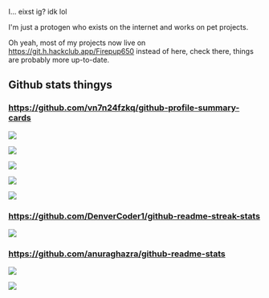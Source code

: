 I... eixst ig? idk lol

I'm just a protogen who exists on the internet and works on pet projects.

Oh yeah, most of my projects now live on https://git.h.hackclub.app/Firepup650 instead of here, check there, things are probably more up-to-date.

## Github stats thingys

### https://github.com/vn7n24fzkq/github-profile-summary-cards

[![](http://github-profile-summary-cards.firepup650.com/api/cards/profile-details?username=firepup6500&theme=chartreuse_dark&width=700)](#)

[![](http://github-profile-summary-cards.firepup650.com/api/cards/repos-per-language?username=firepup6500&theme=chartreuse_dark&width=350)](#)

[![](http://github-profile-summary-cards.firepup650.com/api/cards/most-commit-language?username=firepup6500&theme=chartreuse_dark)](#)

[![](http://github-profile-summary-cards.firepup650.com/api/cards/stats?username=firepup6500&theme=chartreuse_dark)](#)

[![](http://github-profile-summary-cards.firepup650.com/api/cards/productive-time?username=firepup6500&theme=chartreuse_dark&utcOffset=6)](#)

### https://github.com/DenverCoder1/github-readme-streak-stats

[![](https://github-streak-stats.firepup650.com/?user=Firepup6500&theme=chartreuse-dark&hide_border=true&border_radius=10&date_format=j%20M%5B%20Y%5D)](#)

### https://github.com/anuraghazra/github-readme-stats

[![](https://github-readme-stats.firepup650.com/api?username=Firepup6500&theme=chartreuse-dark&show=reviews,discussions_started,discussions_answered,prs_merged,prs_merged_percentage&hide_border=true&show_icons=true&border_radius=10)](#)

[![](https://github-readme-stats.firepup650.com/api/wakatime?username=U06JLP2R8JV&api_domain=waka.hackclub.com&theme=chartreuse-dark&custom_title=Hakatime+Stats&layout=compact&cache_seconds=600&hide_border=true&border_radius=10)](#)
